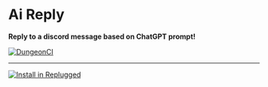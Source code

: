 # Ai Reply
**Reply to a discord message based on ChatGPT prompt!**

[![DungeonCI](https://img.shields.io/static/v1?label=dungeonci&message=master&color=purple)](https://www.google.com/search?q=Van+Darkholme)

----

[![Install in Replugged](https://img.shields.io/badge/-Install%20in%20Replugged-blue?style=for-the-badge&logo=none)](https://replugged.dev/install?identifier=Eimaen/ai-reply&source=github)
